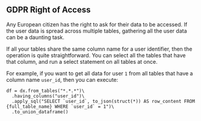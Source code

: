 ## GDPR Right of Access

Any European citizen has the right to ask for their data to be accessed. If the user data is spread across multiple tables, gathering all the user data can be a daunting task.

If all your tables share the same column name for a user identifier, then the operation is quite straightforward. You can select all the tables that have that column, and run a select statement on all tables at once.

For example, if you want to get all data for user `1` from all tables that have a column name `user_id`, then you can execute:

```
df = dx.from_tables("*.*.*")\
  .having_columns("user_id")\
  .apply_sql("SELECT `user_id`, to_json(struct(*)) AS row_content FROM {full_table_name} WHERE `user_id` = 1")\
  .to_union_dataframe()
```